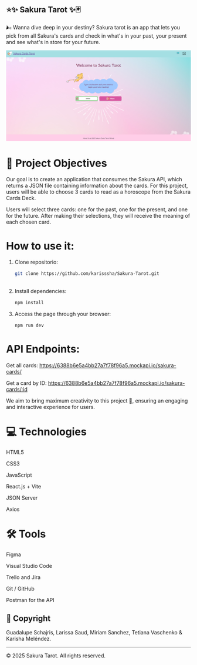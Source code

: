 ## ⭐✨ Sakura Tarot ✨🃏

🌬️ Wanna dive deep in your destiny? Sakura tarot is an app that lets you pick from all Sakura's cards and check in what's in your past, your present and see what's in store for your future.
 
 ![Image of start page](image.png)

# 🌟 Project Objectives

Our goal is to create an application that consumes the Sakura API, which returns a JSON file containing information about the cards. For this project, users will be able to choose 3 cards to read as a horoscope from the Sakura Cards Deck.

Users will select three cards: one for the past, one for the present, and one for the future. After making their selections, they will receive the meaning of each chosen card.

# How to use it:

1. Clone repositorio:
   ```bash
   git clone https://github.com/karisssha/Sakura-Tarot.git
  
   ```
2. Install dependencies:
   ```bash
   npm install
   ```
   
3. Access the page through your browser:
   ```bash
   npm run dev


# API Endpoints:

Get all cards: https://6388b6e5a4bb27a7f78f96a5.mockapi.io/sakura-cards/

Get a card by ID: https://6388b6e5a4bb27a7f78f96a5.mockapi.io/sakura-cards/:id

We aim to bring maximum creativity to this project 💪, ensuring an engaging and interactive experience for users.

# 💻 Technologies

HTML5

CSS3

JavaScript

React.js + Vite

JSON Server

Axios

# 🛠 Tools

Figma

Visual Studio Code

Trello and Jira

Git / GitHub

Postman for the API

## 📜 Copyright

Guadalupe Schajris, Larissa Saud, Miriam Sanchez, Tetiana Vaschenko & Karisha Meléndez.

---
© 2025 Sakura Tarot. All rights reserved.